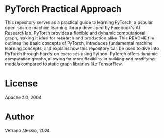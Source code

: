 # PyTorch Practical Approach

This repository serves as a practical guide to learning PyTorch, a popular open-source machine learning library developed by Facebook's AI Research lab. PyTorch provides a flexible and dynamic computational graph, making it ideal for research and production alike. This README file outlines the basic concepts of PyTorch, introduces fundamental machine learning concepts, and explains how this repository can be used to dive into PyTorch through hands-on exercises using Python.
PyTorch offers dynamic computation graphs, allowing for more flexibility in building and modifying models compared to static graph libraries like TensorFlow.


# License
Apache 2.0, 2004

# Author 

Vetrano Alessio, 2024
